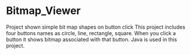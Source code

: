 # Bitmap_Viewer
Project shown simple bit map shapes on button click
This project includes four buttons names as circle, line, rectangle, square. When you click a button it shows bitmap associated with that button. Java is used in this project.
